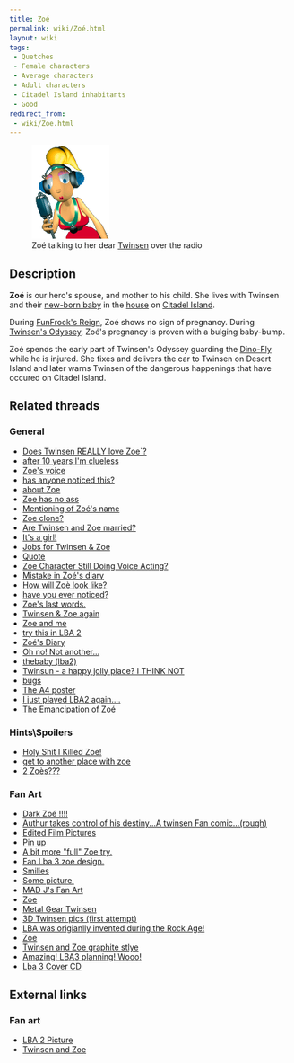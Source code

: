 ```yaml
---
title: Zoé
permalink: wiki/Zoé.html
layout: wiki
tags:
 - Quetches
 - Female characters
 - Average characters
 - Adult characters
 - Citadel Island inhabitants
 - Good
redirect_from:
 - wiki/Zoe.html
---
```


<figure>
<img src="assets/lba2/_characters/zoe_mike.gif"
title="Zoé talking to her dear Twinsen over the radio" width="138" />
<figcaption>Zoé talking to her dear <a href="Twinsen"
title="wikilink">Twinsen</a> over the radio</figcaption>
</figure>

## Description

**Zoé** is our hero's spouse, and mother to his child. She lives with
Twinsen and their [new-born baby](Arthur "wikilink") in the
[house](Twinsen's_house "wikilink") on [Citadel
Island](Citadel_Island "wikilink").

During [FunFrock's Reign](FunFrock's_Reign "wikilink"), Zoé shows no
sign of pregnancy. During [Twinsen's
Odyssey](Twinsen's_Odyssey "wikilink"), Zoé's pregnancy is proven with a
bulging baby-bump.

Zoé spends the early part of Twinsen's Odyssey guarding the
[Dino-Fly](Dino-Fly "wikilink") while he is injured. She fixes and
delivers the car to Twinsen on Desert Island and later warns Twinsen of
the dangerous happenings that have occured on Citadel Island.

## Related threads

### General

- [Does Twinsen REALLY love
  Zoe\`?](https://forum.magicball.net/showthread.php?t=10898)
- [after 10 years I'm
  clueless](https://forum.magicball.net/showthread.php?t=10677)
- [Zoe's voice](https://forum.magicball.net/showthread.php?t=10684)
- [has anyone noticed
  this?](https://forum.magicball.net/showthread.php?t=10497)
- [about Zoe](https://forum.magicball.net/showthread.php?t=3408)
- [Zoe has no ass](https://forum.magicball.net/showthread.php?t=9384)
- [Mentioning of Zoé's
  name](https://forum.magicball.net/showthread.php?t=9156)
- [Zoe clone?](https://forum.magicball.net/showthread.php?t=8927)
- [Are Twinsen and Zoe
  married?](https://forum.magicball.net/showthread.php?t=8432)
- [It's a girl!](https://forum.magicball.net/showthread.php?t=8262)
- [Jobs for Twinsen &
  Zoe](https://forum.magicball.net/showthread.php?t=7924)
- [Quote](https://forum.magicball.net/showthread.php?t=7402)
- [Zoe Character Still Doing Voice
  Acting?](https://forum.magicball.net/showthread.php?t=6423)
- [Mistake in Zoé's
  diary](https://forum.magicball.net/showthread.php?t=6433)
- [How will Zoè look
  like?](https://forum.magicball.net/showthread.php?t=6361)
- [have you ever
  noticed?](https://forum.magicball.net/showthread.php?t=6195)
- [Zoe's last words.](https://forum.magicball.net/showthread.php?t=1364)
- [Twinsen & Zoe
  again](https://forum.magicball.net/showthread.php?t=5184)
- [Zoe and me](https://forum.magicball.net/showthread.php?t=3811)
- [try this in LBA 2](https://forum.magicball.net/showthread.php?t=3647)
- [Zoé's Diary](https://forum.magicball.net/showthread.php?t=2325)
- [Oh no! Not
  another...](https://forum.magicball.net/showthread.php?t=2109)
- [thebaby (lba2)](https://forum.magicball.net/showthread.php?t=1965)
- [Twinsun - a happy jolly place? I THINK
  NOT](https://forum.magicball.net/showthread.php?t=155)
- [bugs](https://forum.magicball.net/showthread.php?t=1756)
- [The A4 poster](https://forum.magicball.net/showthread.php?t=1279)
- [I just played LBA2
  again....](https://forum.magicball.net/showthread.php?t=530)
- [The Emancipation of
  Zoé](https://forum.magicball.net/showthread.php?t=288)

### Hints\Spoilers

- [Holy Shit I Killed
  Zoe!](https://forum.magicball.net/showthread.php?t=9694)
- [get to another place with
  zoe](https://forum.magicball.net/showthread.php?t=7701)
- [2 Zoès???](https://forum.magicball.net/showthread.php?t=11885)

### Fan Art

- [Dark Zoé !!!!](https://forum.magicball.net/showthread.php?t=11581)
- [Authur takes control of his destiny...A twinsen Fan
  comic...(rough)](https://forum.magicball.net/showthread.php?t=10941)
- [Edited Film
  Pictures](http://forum.magicball.net/showthread.php?p=76367#post76367)
- [Pin up](https://forum.magicball.net/showthread.php?t=10865)
- [A bit more "full" Zoe
  try.](https://forum.magicball.net/showthread.php?t=10857)
- [Fan Lba 3 zoe
  design.](https://forum.magicball.net/showthread.php?t=10813)
- [Smilies](https://forum.magicball.net/showthread.php?t=10774)
- [Some picture.](https://forum.magicball.net/showthread.php?t=10763)
- [MAD J's Fan
  Art](http://forum.magicball.net/showthread.php?p=261759#post261759)
- [Zoe](https://forum.magicball.net/showthread.php?t=9829)
- [Metal Gear
  Twinsen](http://forum.magicball.net/showthread.php?p=75498#post75498)
- [3D Twinsen pics (first
  attempt)](http://forum.magicball.net/showthread.php?p=230748#post230748)
- [LBA was origianlly invented during the Rock
  Age!](https://forum.magicball.net/showthread.php?t=8393)
- [Zoe](http://forum.magicball.net/showthread.php?p=34221#post34221)
- [Twinsen and Zoe graphite
  stlye](https://forum.magicball.net/showthread.php?t=4495)
- [Amazing! LBA3 planning!
  Wooo!](http://forum.magicball.net/showthread.php?p=87488#post87488)
- [Lba 3 Cover CD](https://forum.magicball.net/showthread.php?t=3229)

## External links

### Fan art

- [LBA 2 Picture](http://www.deviantart.com/view/12986693/)
- [Twinsen and Zoe](http://www.deviantart.com/view/1047280/)
